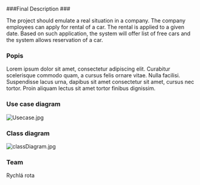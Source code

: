 ###Final Description ###

The project should emulate a real situation in a company. The company employees can apply for rental of a car. The rental is applied to a given date. Based on such application, the system will offer list of free cars and the system allows reservation of a car.

### Popis ###

Lorem ipsum dolor sit amet, consectetur adipiscing elit. Curabitur scelerisque commodo quam, a cursus felis ornare vitae. Nulla facilisi. Suspendisse lacus urna, dapibus sit amet consectetur sit amet, cursus nec tortor. Proin aliquam lectus sit amet tortor finibus dignissim.

### Use case diagram ###
![Usecase.jpg](https://bitbucket.org/repo/8op8qp/images/602775678-Usecase.jpg)

### Class diagram ###
![classDiagram.jpg](raw/master/res/classDiagram.jpg)


### Team ###
Rychlá rota